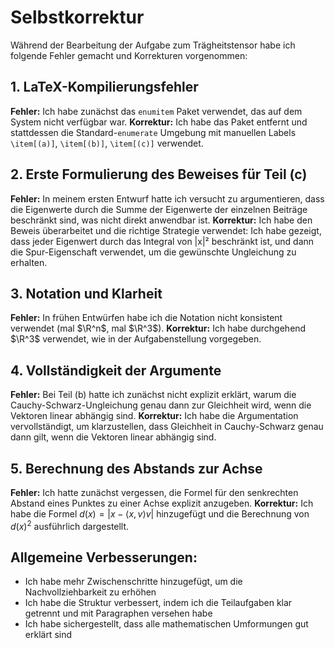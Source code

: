 # Selbstkorrektur

Während der Bearbeitung der Aufgabe zum Trägheitstensor habe ich folgende Fehler gemacht und Korrekturen vorgenommen:

## 1. LaTeX-Kompilierungsfehler
**Fehler:** Ich habe zunächst das `enumitem` Paket verwendet, das auf dem System nicht verfügbar war.
**Korrektur:** Ich habe das Paket entfernt und stattdessen die Standard-`enumerate` Umgebung mit manuellen Labels `\item[(a)]`, `\item[(b)]`, `\item[(c)]` verwendet.

## 2. Erste Formulierung des Beweises für Teil (c)
**Fehler:** In meinem ersten Entwurf hatte ich versucht zu argumentieren, dass die Eigenwerte durch die Summe der Eigenwerte der einzelnen Beiträge beschränkt sind, was nicht direkt anwendbar ist.
**Korrektur:** Ich habe den Beweis überarbeitet und die richtige Strategie verwendet: Ich habe gezeigt, dass jeder Eigenwert durch das Integral von |x|² beschränkt ist, und dann die Spur-Eigenschaft verwendet, um die gewünschte Ungleichung zu erhalten.

## 3. Notation und Klarheit
**Fehler:** In frühen Entwürfen habe ich die Notation nicht konsistent verwendet (mal $\R^n$, mal $\R^3$).
**Korrektur:** Ich habe durchgehend $\R^3$ verwendet, wie in der Aufgabenstellung vorgegeben.

## 4. Vollständigkeit der Argumente
**Fehler:** Bei Teil (b) hatte ich zunächst nicht explizit erklärt, warum die Cauchy-Schwarz-Ungleichung genau dann zur Gleichheit wird, wenn die Vektoren linear abhängig sind.
**Korrektur:** Ich habe die Argumentation vervollständigt, um klarzustellen, dass Gleichheit in Cauchy-Schwarz genau dann gilt, wenn die Vektoren linear abhängig sind.

## 5. Berechnung des Abstands zur Achse
**Fehler:** Ich hatte zunächst vergessen, die Formel für den senkrechten Abstand eines Punktes zu einer Achse explizit anzugeben.
**Korrektur:** Ich habe die Formel $d(x) = |x - \langle x, v \rangle v|$ hinzugefügt und die Berechnung von $d(x)^2$ ausführlich dargestellt.

## Allgemeine Verbesserungen:
- Ich habe mehr Zwischenschritte hinzugefügt, um die Nachvollziehbarkeit zu erhöhen
- Ich habe die Struktur verbessert, indem ich die Teilaufgaben klar getrennt und mit Paragraphen versehen habe
- Ich habe sichergestellt, dass alle mathematischen Umformungen gut erklärt sind